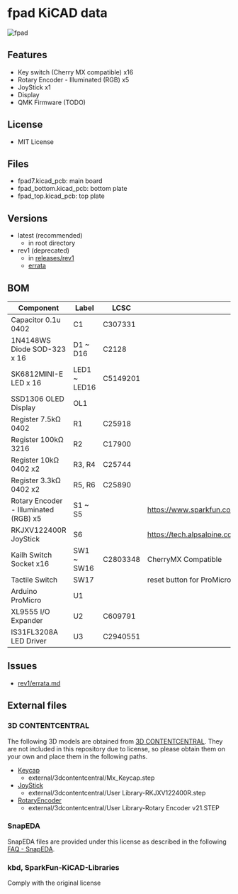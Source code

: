 # fpad KiCAD data

![fpad](https://i.imgur.com/LPFezWr.jpeg)

## Features

- Key switch (Cherry MX compatible) x16
- Rotary Encoder - Illuminated (RGB) x5
- JoyStick x1
- Display
- QMK Firmware (TODO)

## License

- MIT License

## Files

- fpad7.kicad_pcb: main board
- fpad_bottom.kicad_pcb: bottom plate
- fpad_top.kicad_pcb: top plate

## Versions

- latest (recommended)
  - in root directory
- rev1 (deprecated)
  - in [releases/rev1](releases/rev1)
  - [errata](releases/rev1/errata.md)

## BOM

| Component                             | Label        | LCSC     | remarks                                                     |
| ------------------------------------- | ------------ | -------- | ----------------------------------------------------------- |
| Capacitor 0.1u 0402                   | C1           | C307331  |                                                             |
| 1N4148WS Diode SOD-323 x 16           | D1 ~ D16     | C2128    |                                                             |
| SK6812MINI-E LED x 16                 | LED1 ~ LED16 | C5149201 |                                                             |
| SSD1306 OLED Display                  | OL1          |          |                                                             |
| Register 7.5kΩ 0402                   | R1           | C25918   |                                                             |
| Register 100kΩ 3216                   | R2           | C17900   |                                                             |
| Register 10kΩ 0402 x2                 | R3, R4       | C25744   |                                                             |
| Register 3.3kΩ 0402 x2                | R5, R6       | C25890   |                                                             |
| Rotary Encoder - Illuminated (RGB) x5 | S1 ~ S5      |          | https://www.sparkfun.com/products/15141                     |
| RKJXV122400R JoyStick                 | S6           |          | https://tech.alpsalpine.com/j/products/detail/RKJXV122400R/ |
| Kailh Switch Socket x16               | SW1 ~ SW16   | C2803348 | CherryMX Compatible                                         |
| Tactile Switch                        | SW17         |          | reset button for ProMicro                                   |
| Arduino ProMicro                      | U1           |          |                                                             |
| XL9555 I/O Expander                   | U2           | C609791  |                                                             |
| IS31FL3208A LED Driver                | U3           | C2940551 |                                                             |

## Issues

- [rev1/errata.md](releases/rev1/errata.md)

## External files

### 3D CONTENTCENTRAL

The following 3D models are obtained from [3D CONTENTCENTRAL](https://www.3dcontentcentral.com/).
They are not included in this repository due to license, so please obtain them on your own and place them in the following paths.

- [Keycap](https://www.3dcontentcentral.com/secure/download-model.aspx?catalogid=171&id=941483)
  - external/3dcontentcentral/Mx_Keycap.step
- [JoyStick](https://www.3dcontentcentral.com/secure/download-model.aspx?catalogid=171&id=1681961)
  - external/3dcontentcentral/User Library-RKJXV122400R.step
- [RotaryEncoder](https://www.3dcontentcentral.com/download-model.aspx?catalogid=171&id=630216)
  - external/3dcontentcentral/User Library-Rotary Encoder v21.STEP

### SnapEDA

SnapEDA files are provided under this license as described in the following [FAQ - SnapEDA](https://www.snapeda.com/about/FAQ/).

### kbd, SparkFun-KiCAD-Libraries

Comply with the original license

